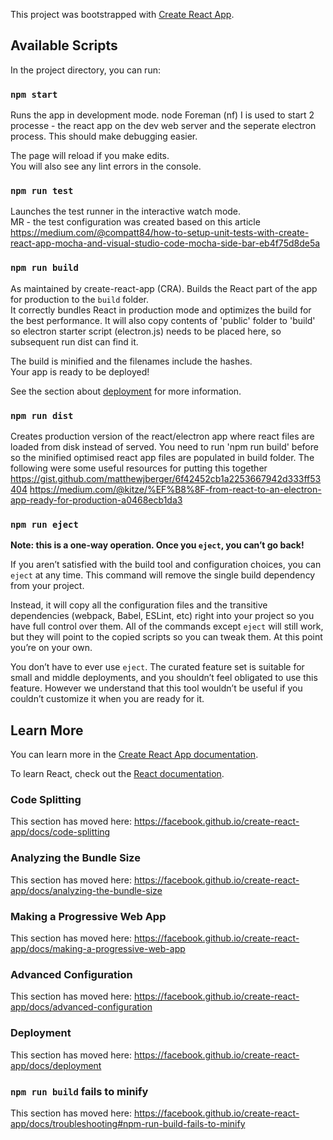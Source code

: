 This project was bootstrapped with [Create React App](https://github.com/facebook/create-react-app).

## Available Scripts

In the project directory, you can run:

### `npm start`

Runs the app in development mode. node Foreman (nf) I is used to start 2 processe - the react app on the dev web server and the seperate electron process. This should make debugging easier. <br />

The page will reload if you make edits.<br />
You will also see any lint errors in the console.

### `npm run test`

Launches the test runner in the interactive watch mode.<br />
MR - the test configuration was created based on this article https://medium.com/@compatt84/how-to-setup-unit-tests-with-create-react-app-mocha-and-visual-studio-code-mocha-side-bar-eb4f75d8de5a

### `npm run build`

As maintained by create-react-app (CRA). Builds the React part of the app for production to the `build` folder.<br />
It correctly bundles React in production mode and optimizes the build for the best performance. It will also copy contents of 'public' folder to 'build' so electron starter script (electron.js) needs to be placed here, so subsequent run dist can find it.

The build is minified and the filenames include the hashes.<br />
Your app is ready to be deployed!

See the section about [deployment](https://facebook.github.io/create-react-app/docs/deployment) for more information.

### `npm run dist`
Creates production version of the react/electron app where react files are loaded from disk instead of served. You need to run 'npm run build' before so the minified optimised react app files are populated in build folder. The following were some useful resources for putting this together
https://gist.github.com/matthewjberger/6f42452cb1a2253667942d333ff53404
https://medium.com/@kitze/%EF%B8%8F-from-react-to-an-electron-app-ready-for-production-a0468ecb1da3




### `npm run eject`

**Note: this is a one-way operation. Once you `eject`, you can’t go back!**

If you aren’t satisfied with the build tool and configuration choices, you can `eject` at any time. This command will remove the single build dependency from your project.

Instead, it will copy all the configuration files and the transitive dependencies (webpack, Babel, ESLint, etc) right into your project so you have full control over them. All of the commands except `eject` will still work, but they will point to the copied scripts so you can tweak them. At this point you’re on your own.

You don’t have to ever use `eject`. The curated feature set is suitable for small and middle deployments, and you shouldn’t feel obligated to use this feature. However we understand that this tool wouldn’t be useful if you couldn’t customize it when you are ready for it.

## Learn More

You can learn more in the [Create React App documentation](https://facebook.github.io/create-react-app/docs/getting-started).

To learn React, check out the [React documentation](https://reactjs.org/).

### Code Splitting

This section has moved here: https://facebook.github.io/create-react-app/docs/code-splitting

### Analyzing the Bundle Size

This section has moved here: https://facebook.github.io/create-react-app/docs/analyzing-the-bundle-size

### Making a Progressive Web App

This section has moved here: https://facebook.github.io/create-react-app/docs/making-a-progressive-web-app

### Advanced Configuration

This section has moved here: https://facebook.github.io/create-react-app/docs/advanced-configuration

### Deployment

This section has moved here: https://facebook.github.io/create-react-app/docs/deployment

### `npm run build` fails to minify

This section has moved here: https://facebook.github.io/create-react-app/docs/troubleshooting#npm-run-build-fails-to-minify
